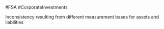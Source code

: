 #FSA #CorporateInvestments 

Inconsistency resulting from different measurement bases for assets and liabilities 